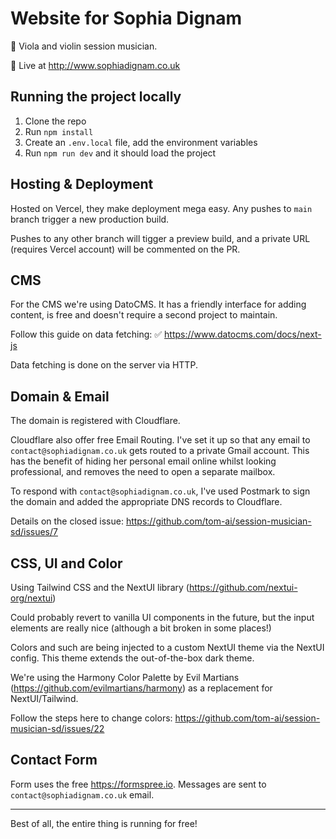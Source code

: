 # Website for Sophia Dignam

🎻 Viola and violin session musician.

🛜 Live at http://www.sophiadignam.co.uk

## Running the project locally

1. Clone the repo
2. Run `npm install`
3. Create an `.env.local` file, add the environment variables
4. Run `npm run dev` and it should load the project

## Hosting & Deployment

Hosted on Vercel, they make deployment mega easy. Any pushes to `main` branch trigger a new production build.

Pushes to any other branch will tigger a preview build, and a private URL (requires Vercel account) will be commented on the PR. 

## CMS

For the CMS we're using DatoCMS. It has a friendly interface for adding content, is free and doesn't require a second project to maintain.

Follow this guide on data fetching:
✅ https://www.datocms.com/docs/next-js

Data fetching is done on the server via HTTP. 


## Domain & Email

The domain is registered with Cloudflare.

Cloudflare also offer free Email Routing. I've set it up so that any email to `contact@sophiadignam.co.uk` gets routed to a private Gmail account. This has the benefit of hiding her personal email online whilst looking professional, and removes the need to open a separate mailbox.

To respond with `contact@sophiadignam.co.uk`, I've used Postmark to sign the domain and added the appropriate DNS records to Cloudflare.

Details on the closed issue: https://github.com/tom-ai/session-musician-sd/issues/7

## CSS, UI and Color

Using Tailwind CSS and the NextUI library (https://github.com/nextui-org/nextui)

Could probably revert to vanilla UI components in the future, but the input elements are really nice (although a bit broken in some places!)

Colors and such are being injected to a custom NextUI theme via the NextUI config. This theme extends the out-of-the-box dark theme.

We're using the Harmony Color Palette by Evil Martians (https://github.com/evilmartians/harmony) as a replacement for NextUI/Tailwind.

Follow the steps here to change colors: https://github.com/tom-ai/session-musician-sd/issues/22

## Contact Form

Form uses the free https://formspree.io. Messages are sent to `contact@sophiadignam.co.uk` email.

___

Best of all, the entire thing is running for free!
